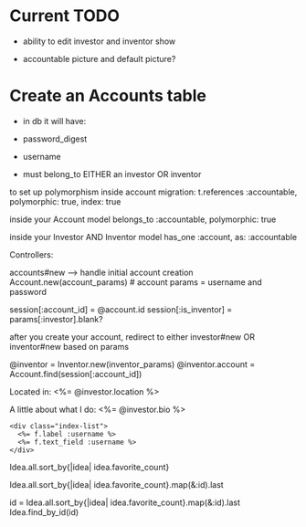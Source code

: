 # Current TODO

- ability to edit investor and inventor show

- accountable picture and default picture?


# Create an Accounts table
- in db it will have:
- password_digest
- username

- must belong_to EITHER an investor OR inventor

to set up polymorphism inside account migration:
t.references :accountable, polymorphic: true, index: true

inside your Account model
belongs_to :accountable, polymorphic: true

inside your Investor AND Inventor model
has_one :account, as: :accountable

Controllers:

accounts#new --> handle initial account creation
Account.new(account_params) # account params = username and password

session[:account_id] = @account.id
session[:is_inventor] = params[:investor].blank?


after you create your account, redirect to either investor#new OR inventor#new based on params

@inventor = Inventor.new(inventor_params)
@inventor.account = Account.find(session[:account_id])

 Located in: <%= @investor.location %><br>

  <div class="index-list">
    A little about what I do: <%= @investor.bio %><br>
  </div>


    <div class="index-list">
      <%= f.label :username %>
      <%= f.text_field :username %>
    </div>

  Idea.all.sort_by{|idea| idea.favorite_count}

  Idea.all.sort_by{|idea| idea.favorite_count}.map(&:id).last

   id = Idea.all.sort_by{|idea| idea.favorite_count}.map(&:id).last
    Idea.find_by_id(id)



